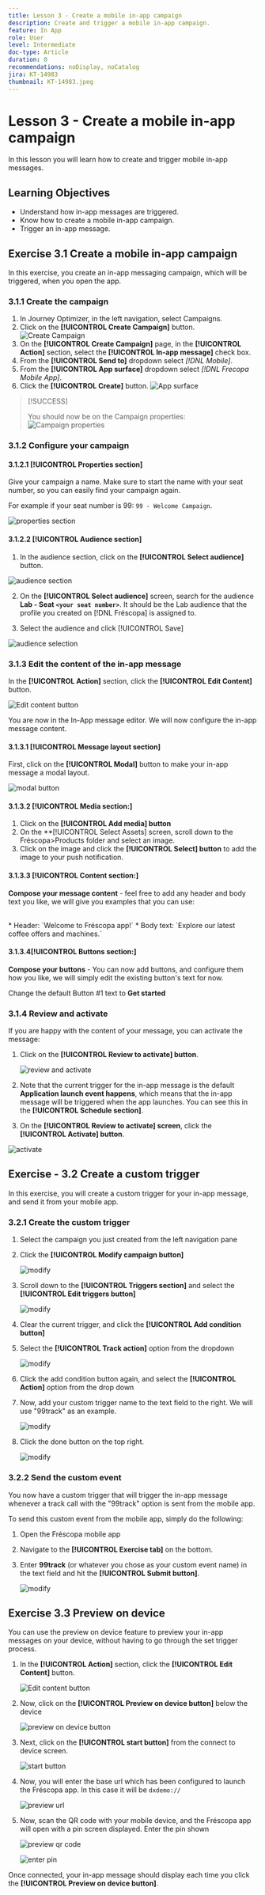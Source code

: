 ```yaml
---
title: Lesson 3 - Create a mobile in-app campaign
description: Create and trigger a mobile in-app campaign.
feature: In App
role: User
level: Intermediate
doc-type: Article
duration: 0
recommendations: noDisplay, noCatalog
jira: KT-14983
thumbnail: KT-14983.jpeg
---
```


# Lesson 3 - Create a mobile in-app campaign

In this lesson you will  learn how to create and trigger mobile in-app messages.

## Learning Objectives

* Understand how in-app messages are triggered.
* Know how to create a mobile in-app campaign.
* Trigger an in-app message.


## Exercise 3.1 Create a mobile in-app campaign

In this exercise, you create an in-app messaging campaign, which will be triggered, when you open the app. 

### 3.1.1 Create the campaign

1. In Journey Optimizer, in the left navigation, select Campaigns.
2. Click on the **[!UICONTROL Create Campaign]** button.
   ![Create Campaign](/help/summit/l820-lab-workbook/assets/2-3-1-1-create-campaign.png)
3. On the **[!UICONTROL Create Campaign]** page, in the  **[!UICONTROL Action]** section, select the **[!UICONTROL In-app message]** check box.
4. From the **[!UICONTROL Send to]** dropdown select *[!DNL Mobile]*.
5. From the **[!UICONTROL App surface]** dropdown select *[!DNL Frecopa Mobile App]*.
6. Click the **[!UICONTROL Create]** button.
   ![App surface](/help/summit/l820-lab-workbook/assets/3-1-1-1-create.png)

>[!SUCCESS]
>
>You should now be on the Campaign properties:
> ![Campaign properties](/help/summit/l820-lab-workbook/assets/3-1-1-2-campaign-properties.png)

### 3.1.2 Configure your campaign

#### 3.1.2.1 [!UICONTROL Properties section]

Give your campaign a name. Make sure to start the name with your seat number, so you can easily find your campaign again. 

For example if your seat number is 99: `99 - Welcome Campaign`. 

![properties section](/help/summit/l820-lab-workbook/assets/3-1-2-1-properties-section.png)
   
#### 3.1.2.2 **[!UICONTROL Audience section]**
   
1. In the audience section, click on the **[!UICONTROL Select audience]** button.

![audience section](/help/summit/l820-lab-workbook/assets/2-3-2-5-audience-section.png)

2. On the **[!UICONTROL Select audience]** screen, search for the audience **Lab - Seat `<your seat number>`**. It should be the Lab audience that the profile you created on [!DNL Fréscopa] is assigned to.

3. Select the audience and click [!UICONTROL Save]

![audience selection](/help/summit/l820-lab-workbook/assets/2-3-2-7-select-audience.png)

### 3.1.3 Edit the content of the in-app message

In the **[!UICONTROL Action]** section, click the **[!UICONTROL Edit Content]** button.

   ![Edit content button](/help/summit/l820-lab-workbook/assets/3-1-3-1-edit-content-button.png)
   <br>

You are now in the In-App message editor. We will now configure the in-app message content.

#### 3.1.3.1 [!UICONTROL Message layout section]

First, click on the **[!UICONTROL Modal]** button to make your in-app message a modal layout.

   ![modal button](/help/summit/l820-lab-workbook/assets/3-1-3-2-modal-button.png)
   <br>

#### **3.1.3.2 [!UICONTROL Media section:]**

1. Click on the **[!UICONTROL Add media] button**
2. On the **[!UICONTROL Select Assets] screen, scroll down to the Fréscopa>Products folder and select an image.
3. Click on the image and click the **[!UICONTROL Select] button** to add the image to your push notification. 

#### **3.1.3.3 [!UICONTROL Content section:]**

**Compose your message content** - feel free to add any header and body text you like, we will give you examples that you can use:

   <br>
      * Header: `Welcome to Fréscopa app!`
      * Body text: `Explore our latest coffee offers and machines.` 
   <br>

#### **3.1.3.4[!UICONTROL Buttons section:]**

**Compose your buttons** - You can now add buttons, and configure them how you like, we will simply edit the existing button's text for now.

Change the default Button #1 text to **Get started**

### 3.1.4 Review and activate

If you are happy with the content of your message, you can activate the message:

1. Click on the **[!UICONTROL Review to activate] button**.

    ![review and activate](/help/summit/l820-lab-workbook/assets/3-1-4-1-review-and-activate.png)
    <br>

2. Note that the current trigger for the in-app message is the default **Application launch event happens**, which means that the in-app message will be triggered when the app launches. You can see this in the **[!UICONTROL Schedule section]**.
3. On the **[!UICONTROL Review to activate] screen**, click the **[!UICONTROL Activate] button**.

![activate](/help/summit/l820-lab-workbook/assets/3-1-4-2-activate.png)

## Exercise - 3.2 Create a custom trigger

In this exercise, you will create a custom trigger for your in-app message, and send it from your mobile app.

### 3.2.1 Create the custom trigger

1. Select the campaign you just created from the left navigation pane
2. Click the **[!UICONTROL Modify campaign button]** 

    ![modify](/help/summit/l820-lab-workbook/assets/3-2-1-1-modify-campaign.png)
    <br>

3. Scroll down to the **[!UICONTROL Triggers section]** and select the **[!UICONTROL Edit triggers button]**

    ![modify](/help/summit/l820-lab-workbook/assets/3-2-1-2-edit-triggers.png)
    <br>

4. Clear the current trigger, and click the **[!UICONTROL Add condition button]**
5. Select the **[!UICONTROL Track action]** option from the dropdown
    
    ![modify](/help/summit/l820-lab-workbook/assets/3-2-1-3-add-condition.png)
    <br>

6. Click the add condition button again, and select the **[!UICONTROL Action]** option from the drop down
7. Now, add your custom trigger name to the text field to the right. We will use "99track" as an example. 

    ![modify](/help/summit/l820-lab-workbook/assets/3-2-1-4-add-custom-action-name.png)
    <br>

8. Click the done button on the top right.

    ![modify](/help/summit/l820-lab-workbook/assets/3-2-1-5-done-editing-trigger.png)
    <br>

### 3.2.2 Send the custom event

You now have a custom trigger that will trigger the in-app message whenever a track call with the "99track" option is sent from the mobile app.

To send this custom event from the mobile app, simply do the following:

1. Open the Fréscopa mobile app
2. Navigate to the **[!UICONTROL Exercise tab]** on the bottom.
3. Enter **99track** (or whatever you chose as your custom event name) in the text field and hit the **[!UICONTROL Submit button]**.


    ![modify](/help/summit/l820-lab-workbook/assets/3-2-2-1-app-condition.PNG)
    <br>


## Exercise 3.3 Preview on device

You can use the preview on device feature to preview your in-app messages on your device, without having to go through the set trigger process.

1. In the **[!UICONTROL Action]** section, click the **[!UICONTROL Edit Content]** button.

   ![Edit content button](/help/summit/l820-lab-workbook/assets/3-1-3-1-edit-content-button.png)
   <br>

2. Now, click on the **[!UICONTROL Preview on device button]** below the device

   ![preview on device button](/help/summit/l820-lab-workbook/assets/3-3-1-1-preview-on-device-button.png)
   <br>

3. Next, click on the **[!UICONTROL start button]** from the connect to device screen. 

   ![start button](/help/summit/l820-lab-workbook/assets/3-3-1-2-connect-to-device-start.png)
   <br>

4. Now, you will enter the base url which has been configured to launch the Fréscopa app. In this case it will be `dxdemo://`

   ![preview url](/help/summit/l820-lab-workbook/assets/3-3-1-3-preview-url.png)
   <br>

5. Now, scan the QR code with your mobile device, and the Fréscopa app will open with a pin screen displayed. Enter the pin shown

   ![preview qr code](/help/summit/l820-lab-workbook/assets/3-3-1-4-preview-qr-code.png)

   ![enter pin](/help/summit/l820-lab-workbook/assets/3-3-1-5-enter-pin.PNG)

Once connected, your in-app message should display each time you click the **[!UICONTROL Preview on device button]**.
